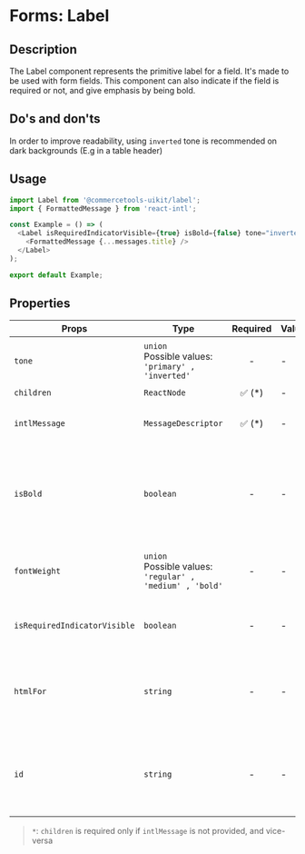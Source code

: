 # Forms: Label

## Description

The Label component represents the primitive label for a field. It's made to be used with form fields. This component can also indicate if the field is required or not, and give emphasis by being bold.

## Do's and don'ts

In order to improve readability, using `inverted` tone is recommended on dark backgrounds (E.g in a table header)

## Usage

```js
import Label from '@commercetools-uikit/label';
import { FormattedMessage } from 'react-intl';

const Example = () => (
  <Label isRequiredIndicatorVisible={true} isBold={false} tone="inverted">
    <FormattedMessage {...messages.title} />
  </Label>
);

export default Example;
```

## Properties

| Props                        | Type                                                             | Required | Values | Default   | Description                                                                                                          |
| ---------------------------- | ---------------------------------------------------------------- | :------: | ------ | --------- | -------------------------------------------------------------------------------------------------------------------- |
| `tone`                       | `union`<br/>Possible values:<br/>`'primary' , 'inverted'`        |    -     | -      | -         | Indicates the tone to be applied to the label                                                                        |
| `children`                   | `ReactNode`                                                      | ✅ (\*)  | -      | -         | Value of the label                                                                                                   |
| `intlMessage`                | `MessageDescriptor`                                              | ✅ (\*)  | -      | -         | An intl message object that will be rendered with `FormattedMessage`                                                 |
| `isBold`                     | `boolean`                                                        |    -     | -      | `false`   | Indicates if the label title should be in bold text. This prop is being deprecated in favor of the `fontWeight` prop |
| `fontWeight`                 | `union`<br/>Possible values:<br/>`'regular' , 'medium' , 'bold'` |    -     | -      | `regular` | Indicates if the label title should be in `regular`, `medium`, or `bold` weighted text                               |
| `isRequiredIndicatorVisible` | `boolean`                                                        |    -     | -      | `false`   | Indicates if the labeled field is required in a form                                                                 |
| `htmlFor`                    | `string`                                                         |    -     | -      | -         | The `for` HTML attribute, used to reference form elements with the related attribute `id` or `aria-labelledby`.      |
| `id`                         | `string`                                                         |    -     | -      | -         | The `id` HTML attribute, used to reference non-form elements with the related attribute `aria-labelledby`.           |

> `*`: `children` is required only if `intlMessage` is not provided, and vice-versa
